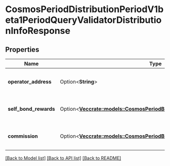 # CosmosPeriodDistributionPeriodV1beta1PeriodQueryValidatorDistributionInfoResponse

## Properties

Name | Type | Description | Notes
------------ | ------------- | ------------- | -------------
**operator_address** | Option<**String**> | operator_address defines the validator operator address. | [optional]
**self_bond_rewards** | Option<[**Vec<crate::models::CosmosPeriodBasePeriodV1beta1PeriodDecCoin>**](cosmos.base.v1beta1.DecCoin.md)> | self_bond_rewards defines the self delegations rewards. | [optional]
**commission** | Option<[**Vec<crate::models::CosmosPeriodBasePeriodV1beta1PeriodDecCoin>**](cosmos.base.v1beta1.DecCoin.md)> | commission defines the commision the validator received. | [optional]

[[Back to Model list]](../README.md#documentation-for-models) [[Back to API list]](../README.md#documentation-for-api-endpoints) [[Back to README]](../README.md)


